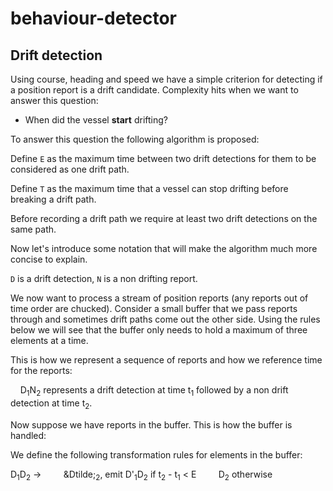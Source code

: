 behaviour-detector
====================


Drift detection
------------------
Using course, heading and speed we have a simple criterion for detecting if a position report is a drift candidate. Complexity hits when we want to answer this question:

* When did the vessel **start** drifting?

To answer this question the following algorithm is proposed:

Define `E` as the maximum time between two drift detections for them to be considered as one drift path.

Define `T` as the maximum time that a vessel can stop drifting before breaking a drift path.

Before recording a drift path we require at least two drift detections on the same path.

Now let's introduce some notation that will make the algorithm much more concise to explain.

`D` is a drift detection, `N` is a non drifting report.

We now want to process a stream of position reports (any reports out of time order are chucked). Consider a small buffer that we pass reports through and sometimes drift paths come out the other side. Using the rules below we will see that the buffer only needs to hold a maximum of three elements at a time.

This is how we represent a sequence of reports and how we reference time for the reports:

&nbsp;&nbsp;&nbsp;&nbsp;D<sub>1</sub>N<sub>2</sub> represents a drift detection at time t<sub>1</sub> followed by a non drift detection at time t<sub>2</sub>.

Now suppose we have reports in the buffer. This is how the buffer is handled:

We define the following transformation rules for elements in the buffer:

D<sub>1</sub>D<sub>2</sub>  &#8594; 
&nbsp;&nbsp;&nbsp;&nbsp;&nbsp;&nbsp;&nbsp;&nbsp;&Dtilde;<sub>2</sub>, emit D'<sub>1</sub>D<sub>2</sub> if t<sub>2</sub> - t<sub>1</sub> < E
&nbsp;&nbsp;&nbsp;&nbsp;&nbsp;&nbsp;&nbsp;&nbsp;D<sub>2</sub> otherwise

